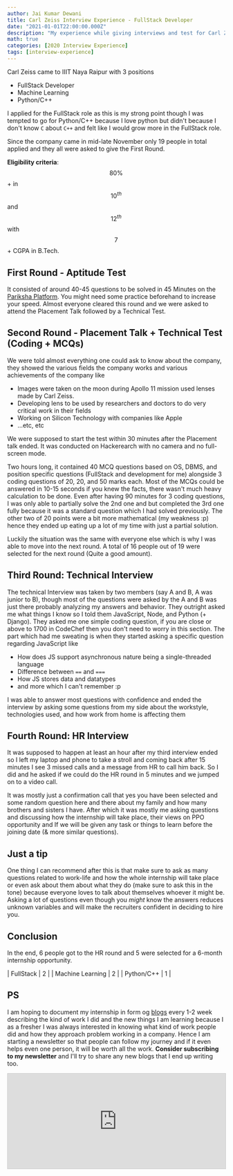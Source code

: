 ```yaml
---
author: Jai Kumar Dewani
title: Carl Zeiss Interview Experience - FullStack Developer
date: "2021-01-01T22:00:00.000Z"
description: "My experience while giving interviews and test for Carl Zeiss which came to our campus"
math: true
categories: [2020 Interview Experience]
tags: [interview-experience]
---
```




Carl Zeiss came to IIIT Naya Raipur with 3 positions
- FullStack Developer
- Machine Learning
- Python/C++

I applied for the FullStack role as this is my strong point though I was tempted to go for Python/C++ because I love python but didn't because I don't know `C` about `C++` and felt like I would grow more in the FullStack role.

Since the company came in mid-late November only 19 people in total applied and they all were asked to give the First Round.

**Eligibility criteria**: $$80\%$$+ in $$ 10^{th} $$ and $$12^{th}$$ with $$7$$+ CGPA in B.Tech.

## First Round - Aptitude Test
It consisted of around 40-45 questions to be solved in 45 Minutes on the [Pariksha Platform](https://www.pariksha.co/placements). You might need some practice beforehand to increase your speed. Almost everyone cleared this round and we were asked to attend the Placement Talk followed by a Technical Test.

## Second Round - Placement Talk + Technical Test (Coding + MCQs)
We were told almost everything one could ask to know about the company, they showed the various fields the company works and various achievements of the company like
- Images were taken on the moon during Apollo 11 mission used lenses made by Carl Zeiss.
- Developing lens to be used by researchers and doctors to do very critical work in their fields
- Working on Silicon Technology with companies like Apple
- ...etc, etc

We were supposed to start the test within 30 minutes after the Placement talk ended. It was conducted on Hackerearch with no camera and no full-screen mode.

Two hours long, it contained 40 MCQ questions based on OS, DBMS, and position specific questions (FullStack and development for me) alongside 3 coding questions of 20, 20, and 50 marks each. Most of the MCQs could be answered in 10-15 seconds if you knew the facts, there wasn't much heavy calculation to be done. Even after having 90 minutes for 3 coding questions, I was only able to partially solve the 2nd one and but completed the 3rd one fully because it was a standard question which I had solved previously. The other two of 20 points were a bit more mathematical (my weakness :p) hence they ended up eating up a lot of my time with just a partial solution.

Luckily the situation was the same with everyone else which is why I was able to move into the next round. A total of 16 people out of 19 were selected for the next round (Quite a good amount).

## Third Round: Technical Interview
The technical Interview was taken by two members (say A and B, A was junior to B), though most of the questions were asked by the A and B was just there probably analyzing my answers and behavior.
They outright asked me what things I know so I told them JavaScript, Node, and Python (+ Django).
They asked me one simple coding question, if you are close or above to 1700 in CodeChef then you don't need to worry in this section. The part which had me sweating is when they started asking a specific question regarding JavaScript like
- How does JS support asynchronous nature being a single-threaded language
- Difference between `==` and `===`
- How JS stores data and datatypes
- and more which I can't remember :p

I was able to answer most questions with confidence and ended the interview by asking some questions from my side about the workstyle, technologies used, and how work from home is affecting them

## Fourth Round: HR Interview
It was supposed to happen at least an hour after my third interview ended so I left my laptop and phone to take a stroll and coming back after 15 minutes I see 3 missed calls and a message from HR to call him back. So I did and he asked if we could do the HR round in 5 minutes and we jumped on to a video call.

It was mostly just a confirmation call that yes you have been selected and some random question here and there about my family and how many brothers and sisters I have. After which it was mostly me asking questions and discussing how the internship will take place, their views on PPO opportunity and If we will be given any task or things to learn before the joining date (& more similar questions).

## Just a tip

One thing I can recommend after this is that make sure to ask as many questions related to work-life and how the whole internship will take place or even ask about them about what they do (make sure to ask this in the tone) because everyone loves to talk about themselves whoever it might be.   Asking a lot of questions even though you *might* know the answers reduces unknown variables and will make the recruiters confident in deciding to hire you.

## Conclusion

In the end, 6 people got to the HR round and 5 were selected for a 6-month internship opportunity.


| FullStack        | 2 |
| Machine Learning | 2 |
| Python/C++       | 1 |


## PS
I am hoping to document my internship in form og [blogs](https://blogs.jaid.tech/) every 1-2 week describing the kind of work I did and the new things I am learning because I as a fresher I was always interested in knowing what kind of work people did and how they approach problem working in a company. Hence I am starting a newsletter so that people can follow my journey and if it even helps even one person, it will be worth all the work. **Consider subscribing to my newsletter** and I'll try to share any new blogs that I end up writing too.

<link rel="canonical" href="https://blogs.jaid.tech/carl-zeiss-interview-experience/">

<iframe
scrolling="no"
style="width:100%!important;height:220px;border:1px #ccc solid !important"
src="https://buttondown.email/jai_dewani?as_embed=true"
></iframe>

<br/><br/>
